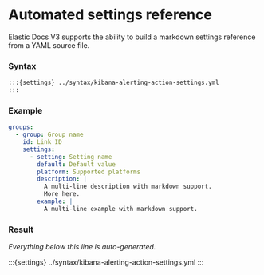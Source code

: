 # Automated settings reference

Elastic Docs V3 supports the ability to build a markdown settings reference from a YAML source file.

### Syntax

```markdown
:::{settings} ../syntax/kibana-alerting-action-settings.yml
:::
```

### Example

```yaml
groups:
  - group: Group name
    id: Link ID
    settings:
      - setting: Setting name
        default: Default value
        platform: Supported platforms
        description: |
          A multi-line description with markdown support.
          More here.
        example: |
          A multi-line example with markdown support.
```

### Result

_Everything below this line is auto-generated._

:::{settings} ../syntax/kibana-alerting-action-settings.yml
:::